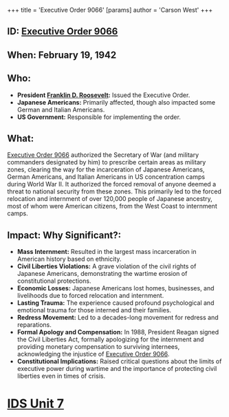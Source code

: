 +++
 title = 'Executive Order 9066'
[params]
	author = 'Carson West'
+++
## ID: [Executive Order 9066](./../executive-order-9066/)

## When: February 19, 1942

## Who:
* **President [Franklin D. Roosevelt](./../franklin-d.-roosevelt/):** Issued the Executive Order.
* **Japanese Americans:** Primarily affected, though also impacted some German and Italian Americans.
* **US Government:** Responsible for implementing the order.

## What:

[Executive Order 9066](./../executive-order-9066/) authorized the Secretary of War (and military commanders designated by him) to prescribe certain areas as military zones, clearing the way for the incarceration of Japanese Americans, German Americans, and Italian Americans in US concentration camps during World War II. It authorized the forced removal of anyone deemed a threat to national security from these zones. This primarily led to the forced relocation and internment of over 120,000 people of Japanese ancestry, most of whom were American citizens, from the West Coast to internment camps.

## Impact: Why Significant?:

* **Mass Internment:** Resulted in the largest mass incarceration in American history based on ethnicity.
* **Civil Liberties Violations:** A grave violation of the civil rights of Japanese Americans, demonstrating the wartime erosion of constitutional protections.
* **Economic Losses:** Japanese Americans lost homes, businesses, and livelihoods due to forced relocation and internment.
* **Lasting Trauma:**  The experience caused profound psychological and emotional trauma for those interned and their families.
* **Redress Movement:** Led to a decades-long movement for redress and reparations.
* **Formal Apology and Compensation:** In 1988, President Reagan signed the Civil Liberties Act, formally apologizing for the internment and providing monetary compensation to surviving internees, acknowledging the injustice of [Executive Order 9066](./../executive-order-9066/).
* **Constitutional Implications:** Raised critical questions about the limits of executive power during wartime and the importance of protecting civil liberties even in times of crisis.

# [IDS Unit 7](./../ids-unit-7/)